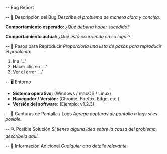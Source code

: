 -- Bug Report

-- 🐛 Descripción del Bug
_Describe el problema de manera clara y concisa._

**Comportamiento esperado:**
_¿Qué debería haber sucedido?_

**Comportamiento actual:**
_¿Qué está ocurriendo en su lugar?_

-- 📌 Pasos para Reproducir
_Proporciona una lista de pasos para reproducir el problema:_
1. Ir a '...'
2. Hacer clic en '...'
3. Ver el error '...'

-- 🖥️ Entorno
- **Sistema operativo:** (Windows / macOS / Linux)
- **Navegador / Versión:** (Chrome, Firefox, Edge, etc.)
- **Versión del software:** (Ejemplo: v1.2.3)

-- 📸 Capturas de Pantalla / Logs
_Agrega capturas de pantalla o logs si es posible._

-- 🔍 Posible Solución
_Si tienes alguna idea sobre la causa del problema, descríbela aquí._

-- 📂 Información Adicional
_Cualquier otro detalle relevante._
